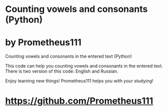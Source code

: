 # Counting vowels and consonants (Python)
# by Prometheus111

Counting vowels and consonants in the entered text (Python)

This code can help you counting vowels and consonants in the entered text.
There is two version of this code: English and Russian. 

Enjoy learning new things! Prometheus111 helps you with your studying!
# https://github.com/Prometheus111 
